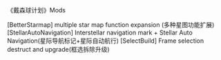 《戴森球计划》Mods

[BetterStarmap]
 multiple star map function expansion (多种星图功能扩展)
[StellarAutoNavigation]
Interstellar navigation mark + Stellar Auto Navigation(星际导航标记+星际自动航行)
[SelectBuild]
Frame selection destruct and upgrade(框选拆除升级) 


